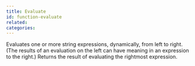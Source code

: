 ```yaml
---
title: Evaluate
id: function-evaluate
related:
categories:
---
```


Evaluates one or more string expressions, dynamically, from
        left to right. (The results of an evaluation on the left can
        have meaning in an expression to the right.) Returns the
        result of evaluating the rightmost expression.